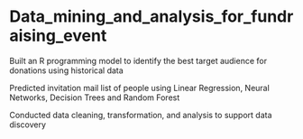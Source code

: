 # Data_mining_and_analysis_for_fundraising_event
Built an R programming model to identify the best target audience for donations using historical data

Predicted invitation mail list of people using Linear Regression, Neural Networks, Decision Trees and Random Forest

Conducted data cleaning, transformation, and analysis to support data discovery
